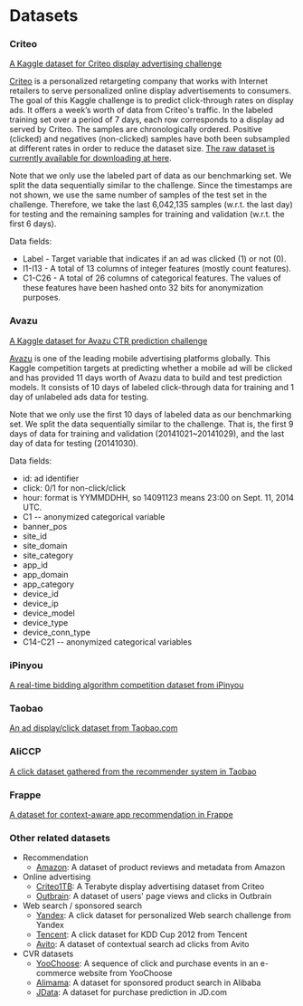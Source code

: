 # Datasets


### Criteo
[A Kaggle dataset for Criteo display advertising challenge](https://www.kaggle.com/c/criteo-display-ad-challenge/data) 

[Criteo](https://www.criteo.com/) is a personalized retargeting company that works with Internet retailers to serve personalized online display advertisements to consumers. The goal of this Kaggle challenge is to predict click-through rates on display ads. It offers a week’s worth of data from Criteo's traffic. In the labeled training set over a period of 7 days, each row corresponds to a display ad served by Criteo. The samples are chronologically ordered. Positive (clicked) and negatives (non-clicked) samples have both been subsampled at different rates in order to reduce the dataset size. [The raw dataset is currently available for downloading at here](https://s3-eu-west-1.amazonaws.com/kaggle-display-advertising-challenge-dataset/dac.tar.gz).

Note that we only use the labeled part of data as our benchmarking set. We split the data sequentially similar to the challenge. Since the timestamps are not shown, we use the same number of samples of the test set in the challenge. Therefore, we take the last 6,042,135 samples (w.r.t. the last day) for testing and the remaining samples for training and validation (w.r.t. the first 6 days).

Data fields:
+ Label - Target variable that indicates if an ad was clicked (1) or not (0).
+ I1-I13 - A total of 13 columns of integer features (mostly count features).
+ C1-C26 - A total of 26 columns of categorical features. The values of these features have been hashed onto 32 bits for anonymization purposes. 

### Avazu
[A Kaggle dataset for Avazu CTR prediction challenge](https://www.kaggle.com/c/avazu-ctr-prediction/data) 

[Avazu](http://avazuinc.com/home/) is one of the leading mobile advertising platforms globally. This Kaggle competition targets at predicting whether a mobile ad will be clicked and has provided 11 days worth of Avazu data to build and test prediction models. It consists of 10 days of labeled click-through data for training and 1 day of unlabeled ads data for testing.

Note that we only use the first 10 days of labeled data as our benchmarking set. We split the data sequentially similar to the challenge. That is, the first 9 days of data for training and validation (20141021~20141029), and the last day of data for testing (20141030).

Data fields:
+ id: ad identifier
+ click: 0/1 for non-click/click
+ hour: format is YYMMDDHH, so 14091123 means 23:00 on Sept. 11, 2014 UTC.
+ C1 -- anonymized categorical variable
+ banner_pos
+ site_id
+ site_domain
+ site_category
+ app_id
+ app_domain
+ app_category
+ device_id
+ device_ip
+ device_model
+ device_type
+ device_conn_type
+ C14-C21 -- anonymized categorical variables



### iPinyou
 [A real-time bidding algorithm competition dataset from iPinyou](http://contest.ipinyou.com/) 

### Taobao
[An ad display/click dataset from Taobao.com](https://tianchi.aliyun.com/datalab/dataSet.html?spm=5176.100073.0.0.14b66fc1ZofS5A&dataId=56)

### AliCCP

[A click dataset gathered from the recommender system in Taobao](https://tianchi.aliyun.com/datalab/dataSet.html?dataId=408) 

### Frappe
[A dataset for context-aware app recommendation in Frappe](https://arxiv.org/abs/1505.03014) 

### Other related datasets

+ Recommendation
    + [Amazon](http://jmcauley.ucsd.edu/data/amazon/): A dataset of product reviews and metadata from Amazon
+ Online advertising
    + [Criteo1TB](http://labs.criteo.com/2013/12/download-terabyte-click-logs-2/): A Terabyte display advertising dataset from Criteo
    + [Outbrain](https://www.kaggle.com/c/outbrain-click-prediction/data): A dataset of users' page views and clicks in Outbrain
+ Web search / sponsored search
    + [Yandex](https://www.kaggle.com/c/yandex-personalized-web-search-challenge): A click dataset for personalized Web search challenge from Yandex
    + [Tencent](https://www.kaggle.com/c/kddcup2012-track2): A click dataset for KDD Cup 2012 from Tencent
    + [Avito](https://www.kaggle.com/c/avito-context-ad-clicks/data): A dataset of contextual search ad clicks from Avito
+ CVR datasets
    + [YooChoose](https://2015.recsyschallenge.com/index.html): A sequence of click and purchase events in an e-commerce website from YooChoose
    + [Alimama](https://tianchi.aliyun.com/competition/introduction.htm?spm=5176.100069.5678.1.560d7a7eSjZLxq&raceId=231647): A dataset for sponsored product search in Alibaba
    + [JData](https://jdata.jd.com/html/detail.html?id=1): A dataset for purchase prediction in JD.com









